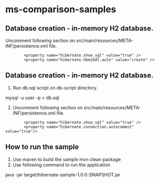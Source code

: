# ms-comparison-samples

Database creation - in-memory H2 database. 
------------------------------------------
 Uncomment following section on src/main/resources/META-INF/persistence.xml file. 

 <properties>
            <property name="javax.persistence.jdbc.driver" value="org.h2.Driver" />
            <property name="javax.persistence.jdbc.url" value="jdbc:h2:mem:db1;DB_CLOSE_DELAY=-1;MVCC=TRUE" />
            <property name="javax.persistence.jdbc.user" value="sa" />
            <property name="javax.persistence.jdbc.password" value="" />

            <property name="hibernate.show_sql" value="true" />
            <property name="hibernate.hbm2ddl.auto" value="create" />
  </properties>



Database creation - in-memory H2 database. 
------------------------------------------
1. Run db.sql script on db-script directory. 

mysql -u user -p  < db.sql

2.  Uncomment following section on src/main/resources/META-INF/persistence.xml file. 
 
  <properties>
            <property name="javax.persistence.jdbc.driver" value="com.mysql.jdbc.Driver" />
            <property name="javax.persistence.jdbc.url" value="jdbc:mysql://localhost:3306/users" />
            <property name="javax.persistence.jdbc.user" value="user" />
            <property name="javax.persistence.jdbc.password" value="password" />

            <property name="hibernate.show_sql" value="true" />
            <property name="hibernate.connection.autocommit" value="true"/>
  </properties>
  
  
  
  
How to run the sample  
------------------------------------------
1. Use maven to build the sample 
mvn clean package 
2. Use following command to run the application 

java -jar target/hibernate-sample-1.0.0-SNAPSHOT.jar 



